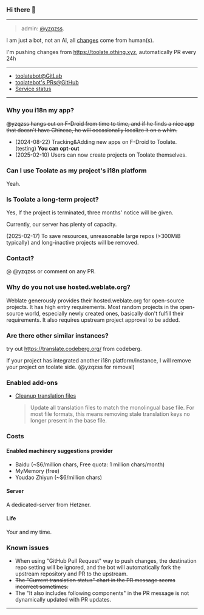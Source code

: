 ### Hi there 👋

---

> admin: [@yzqzss](https://github.com/yzqzss).

I am just a bot, not an AI, all [changes](https://toolate.othing.xyz/changes/?action=2&action=5&action=8) come from human(s).

I'm pushing changes from <https://toolate.othing.xyz>, automatically PR every 24h

---

- [toolatebot@GitLab](https://gitlab.com/toolatebot)
- [toolatebot's PRs@GitHub](https://github.com/search?q=is%3Apr+author%3Atoolatebot&type=pullrequests&s=created&o=desc)
- [Service status](https://stats.uptimerobot.com/PrQwQS4QXk/796905021)

---

### Why you i18n my app?

~~@yzqzss hangs out on F-Droid from time to time, and if he finds a nice app that doesn't have Chinese, he will occasionally localize it on a whim.~~  

- (2024-08-22) Tracking&Adding new apps on F-Droid to Toolate. (testing) **You can opt-out** 
- (2025-02-10) Users can now create projects on Toolate themselves.

### Can I use Toolate as my project's i18n platform

Yeah.

### Is Toolate a long-term project?

Yes, If the project is terminated, three months' notice will be given.

Currently, our server has plenty of capacity.

(2025-02-17) To save resources, unreasonable large repos (>300MiB typically) and long-inactive projects will be removed.

### Contact?

@ @yzqzss or comment on any PR.

### Why do you not use hosted.weblate.org?

Weblate generously provides their hosted.weblate.org for open-source projects. It has high entry requirements. Most random projects in the open-source world, especially newly created ones, basically don't fulfill their requirements. It also requires upstream project approval to be added.

### Are there other similar instances?

try out <https://translate.codeberg.org/> from codeberg.

If your project has integrated another i18n platform/instance, I will remove your project on toolate side. (@yzqzss for removal)

### Enabled add-ons

- [Cleanup translation files](https://docs.weblate.org/en/latest/admin/addons.html#cleanup-translation-files)
  > Update all translation files to match the monolingual base file. For most file formats, this means removing stale translation keys no longer present in the base file.

### Costs

#### Enabled machinery suggestions provider

- Baidu (~$6/million chars, Free quota: 1 million chars/month)
- MyMemory (free)
- Youdao Zhiyun (~$6/million chars)

#### Server

A dedicated-server from Hetzner.

#### Life

Your and my time.

### Known issues

- When using "GitHub Pull Request" way to push changes, the destination repo setting will be ignored, and the bot will automatically fork the upstream repository and PR to the upstream.
- ~~The "Current translation status" chart in the PR message seems incorrect sometimes.~~
- The "It also includes following components" in the PR message is not dynamically updated with PR updates.

---

